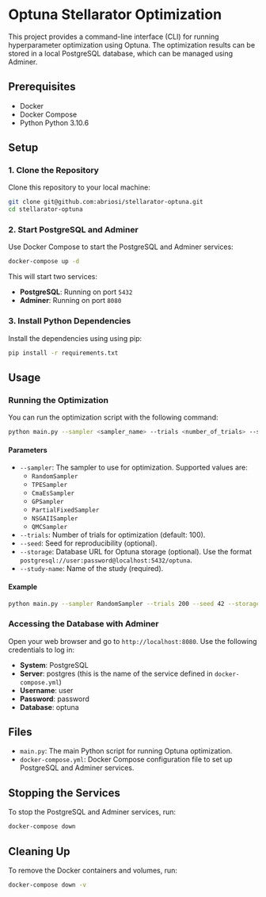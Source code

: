 # Optuna Stellarator Optimization

This project provides a command-line interface (CLI) for running hyperparameter optimization using Optuna. The optimization results can be stored in a local PostgreSQL database, which can be managed using Adminer.

## Prerequisites

- Docker
- Docker Compose
- Python Python 3.10.6

## Setup

### 1. Clone the Repository

Clone this repository to your local machine:

```bash
git clone git@github.com:abriosi/stellarator-optuna.git
cd stellarator-optuna
```

### 2. Start PostgreSQL and Adminer

Use Docker Compose to start the PostgreSQL and Adminer services:

```bash
docker-compose up -d
```

This will start two services:
- **PostgreSQL**: Running on port `5432`
- **Adminer**: Running on port `8080`

### 3. Install Python Dependencies

Install the dependencies using using pip:

```bash
pip install -r requirements.txt
```

## Usage

### Running the Optimization

You can run the optimization script with the following command:

```bash
python main.py --sampler <sampler_name> --trials <number_of_trials> --seed <random_seed> --storage <postgresql_url> --study-name <study_name>
```

#### Parameters

- `--sampler`: The sampler to use for optimization. Supported values are:
  - `RandomSampler`
  - `TPESampler`
  - `CmaEsSampler`
  - `GPSampler`
  - `PartialFixedSampler`
  - `NSGAIISampler`
  - `QMCSampler`
- `--trials`: Number of trials for optimization (default: 100).
- `--seed`: Seed for reproducibility (optional).
- `--storage`: Database URL for Optuna storage (optional). Use the format `postgresql://user:password@localhost:5432/optuna`.
- `--study-name`: Name of the study (required).

#### Example

```bash
python main.py --sampler RandomSampler --trials 200 --seed 42 --storage postgresql://user:password@localhost:5432/optuna --study-name my_study
```

### Accessing the Database with Adminer

Open your web browser and go to `http://localhost:8080`. Use the following credentials to log in:

- **System**: PostgreSQL
- **Server**: postgres (this is the name of the service defined in `docker-compose.yml`)
- **Username**: user
- **Password**: password
- **Database**: optuna

## Files

- `main.py`: The main Python script for running Optuna optimization.
- `docker-compose.yml`: Docker Compose configuration file to set up PostgreSQL and Adminer services.

## Stopping the Services

To stop the PostgreSQL and Adminer services, run:

```bash
docker-compose down
```

## Cleaning Up

To remove the Docker containers and volumes, run:

```bash
docker-compose down -v
```

